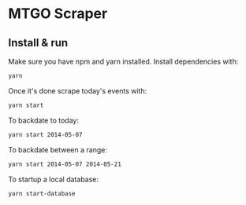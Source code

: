 # MTGO Scraper

## Install & run

Make sure you have npm and yarn installed. Install dependencies with:

```bash
yarn
```

Once it's done scrape today's events with:

```bash
yarn start
```

To backdate to today:

```bash
yarn start 2014-05-07
```

To backdate between a range:

```bash
yarn start 2014-05-07 2014-05-21
```

To startup a local database:

```bash
yarn start-database
```
